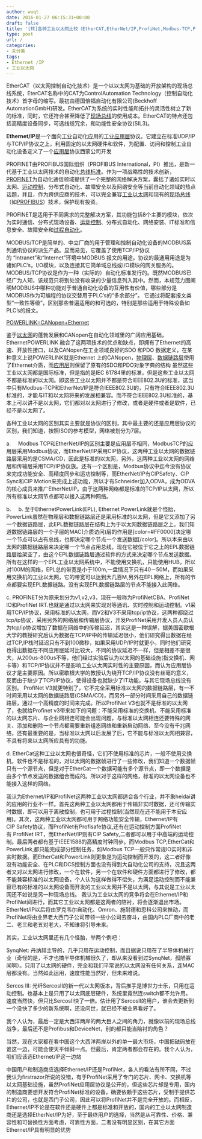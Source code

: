 ```yaml
---
author: wuqt
date: 2016-01-27 06:15:31+00:00
draft: false
title: '[转]各种工业以太网比较（EtherCAT,EtherNet/IP,ProfiNet,Modbus-TCP,Powerlink）'
type: post
url: /
categories:
- 未分类
tags:
- Ethernet /IP
- 工业以太网
---
```


EtherCAT（以太网控制自动化技术）是一个以以太网为基础的开放架构的现场总线系统，EterCAT名称中的CAT为ControlAutomation Technology（控制自动化技术）首字母的缩写。最初由德国倍福自动化有限公司(Beckhoff AutomationGmbH)研发。EtherCAT为系统的实时性能和拓扑的灵活性树立了新的标准，同时，它还符合甚至降低了[现场总线](http://baike.baidu.com/view/15180.htm)的使用成本。EtherCAT的特点还包括高精度设备同步，可选线缆冗余，和功能性安全协议(SIL3)。



**Ethernet/IP**是一个面向工业自动化应用的工业[应用层](http://baike.baidu.com/view/239619.htm)协议。它建立在标准UDP/IP与TCP/IP协议之上，利用固定的以太网硬件和软件，为配置、访问和控制工业自动化设备定义了一个[应用层](http://baike.baidu.com/view/239619.htm)协议西蒙公司开发




PROFINET由PROFIBUS国际组织（PROFIBUS International，PI）推出，是新一代基于工业以太网技术的自动化[总线标准](http://baike.baidu.com/view/672343.htm)。作为一项战略性的技术创新，[PROFINET](http://baike.baidu.com/view/835484.htm)为自动化通信领域提供了一个完整的网络解决方案，囊括了诸如实时以太网、[运动控制](http://baike.baidu.com/view/1501678.htm)、分布式自动化、故障安全以及网络安全等当前自动化领域的热点话题，并且，作为跨供应商的技术，可以完全兼容[工业以太网](http://baike.baidu.com/view/568270.htm)和现有的[现场总线](http://baike.baidu.com/view/15180.htm)（如[PROFIBUS](http://baike.baidu.com/view/14965.htm)）技术，保护现有投资。




PROFINET是适用于不同需求的完整解决方案，其功能包括8个主要的模块，依次为实时通信、分布式现场设备、[运动控制](http://baike.baidu.com/view/1501678.htm)、分布式自动化、网络安装、IT标准和信息安全、故障安全和[过程自动化](http://baike.baidu.com/view/5981041.htm)。




MODBUS/TCP是简单的、中立厂商的用于管理和控制自动化设备的MODBUS系列通讯协议的派生产品。显而易见，它覆盖了使用TCP/IP协议的 “Intranet”和“Internet”环境中MODBUS 报文的用途。协议的最通用用途是为诸如PLC’s，I/O模块，以及连接其它简单域总线或I/O模块的网关服务的。
MODBUS/TCP协议是作为一种（实际的）自动化标准发行的。既然MODBUS已经广为人知，该规范只将别处没有收录的少量信息列入其中。然而，本规范力图阐明MODBUS中哪种功能对于普通自动化设备的互用性有价值，哪些部分是MODBUS作为可编程的协议交替用于PLC’s的“多余部分”。
它通过将配套报文类型“一致性等级”，区别那些普遍适用的和可选的，特别是那些适用于特殊设备如PLC’s的报文。



[POWERLINK=CANopen+Ethernet](http://baike.baidu.com/view/5997651.htm?fr=aladdin#1_1)

鉴于[以太网](http://baike.baidu.com/view/848.htm)的蓬勃发展和CANopen在自动化领域里的广阔应用基础，EthernetPOWERLINK 融合了这两项技术的优点和缺点，即拥有了Ethernet的高速、开放性接口，以及CANopen在工业领域良好的SDO 和PDO 数据定义，在某种意义上说POWERLINK就是Ethernet 上的CANopen，[物理层](http://baike.baidu.com/view/239585.htm)、[数据链路层](http://baike.baidu.com/view/239592.htm)使用了Ethernet介质，而[应用层](http://baike.baidu.com/view/239619.htm)则保留了原有的SDO和PDO对象字典的结构
虽然这些工业以太网都是国际标准，但是指的是IEC 61784里的标准，但是这些工业以太网不都是标准的以太网。即这些工业以太网并不都是符合IEEE802.3U的标准，这当中只有Modbus-TCP和EtherNet/IP是符合IEEE802.3U的，只有符合IEEE802.3U标准的，才能与IT和以太网将来的发展相兼容。而不符合IEEE802.3U标准的，基本上可以讲不是以太网，它们都对以太网进行了修改，或者是硬件或者是软件，已经不是以太网了。





各种工业以太网的区别其实主要就是协议的区别，其中最主要的还是应用层协议的区别，我们知道，按照ISO的参考模型，网络被划分为7层。



a.     Modbus TCP和EtherNet/IP的区别主要是应用层不相同，ModbusTCP的应用层采用Modbus协议，而EtherNet/IP采用CIP协议，这两种工业以太网的数据链路层采用的是CSMA/CD，因此是标准的以太网，另外，这两种工业以太网的网络层和传输层采用TCP/IP协议族。还有一个区别是，Modbus协议中迄今没有协议来完成功能安全、高精度同步和运功控制等，而EtherNet/IP有CIPSafety、CIP Sync和CIP Motion来完成上述功能，所以才有Schneider加入ODVA，成为ODVA的核心成员来推广EtherNet/IP。由于这两种网络都是标准的TCP/IP以太网，所以所有标准以太网节点都可以接入这两种网络。

b.     b. 至于EthernetPowerLink(EPL), Ethernet PowerLink就是个怪胎，PowerLink虽然在物理层和数据链路层还是采用标准的以太网，但是它又添加了另一个数据链路层，此EPL数据链路层在结构上为于以太网数据链路层之上。我们知道数据链路层的一个子层的MAC(介质访问)层的作用是[color=#FF0000]决定哪一个节点可以占有总线，也即决定哪个节点一个发送数据[/color]。所以本来由以太网的数据链路层来决定哪一个节点占用总线，现在它被位于它之上的EPL数据链路层给架空了，由这个EPL数据链路层通过软件的方式来决定哪个节点发送数据。所有在这样的一个EPL工业以太网系统中，不能使用交换机，只能使用HUB，所以对100M的网络，EPL总的带宽是小于100m,一盘情况下只有40－50M，而如果采用交换机的工业以太网，它的带宽可以达到大几百M,另外在EPL网络上，所有的节点都要实现EPL数据链路。没有实现EPL数据链路层的节点不能接入此网络。

c. PROFINET分为原来划分为v1,v2,v3，现在一般称为ProfiNetCBA、ProfiNet IO和ProfiNet IRT.也就是通过以太网来实现对等通讯、实时控制和运动控制。v1采用TCP/IP协议，采用标准的以太网，而V2和V3不采用tcp/ip协议，这两种都绕过tcp/ip协议，采用另外的网络层和传输层协议，开发ProfiNet采用开发人员人员认为tcp/ip协议增加了数据在网络中的传输延迟，其实这是一种误解，据美国密歇根大学的教授研究后认为数据在TCP/IP中的传输延迟很小，他们研究得出数据在经过TCP,IP栈时延迟只有不到100微秒，如果采用UDP/IP时就更小，同时他们研究也得出数据在不同应用层延时比较大，不同的协议延迟不一样，但是相差不是很大，从200us-800us不等，他们经过实验后认为以太网的基础设施(指交换机、网卡等）和TCP/IP协议并不是影响工业以太网实时性的主要原因，而认为应用层协议才是主要原因。所以密歇根大学的教授认为绕开TCP/IP协议没有丝毫的意义，反而由于缺少了TCP/IP协议，使得设备也就缺少了IT功能，与其它现场总线没有区别。 ProfiNet V3就更特别了，它不完全采用标准以太网的数据链路层，有一不时间采用以太网的数据链路层(CSMA/CD)，而另外一部分时间采用自己的数据链路层，通过一个高精度的时间来完成。所以ProfiNet V3也就不是标准的以太网了，也就给Profinet v3带来如下的问题：不能采用标准的交换机、不能采用标准的以太网芯片、与企业网相连可能会出现问题，与标准以太网相连还要特殊的网关、添加和删除一个节点都需要重新组态网络和重新启动网络、至今没有千兆网络，还有最重要的是，当标准以太网以后发展了后，它不能与标准以太网相兼容，不具有将来以太网所应具有的功能。

d. EtherCat这种工业以太网也很奇怪，它们不使用标准的芯片，一般不使用交换机，软件也不是标准的，对以太网的数据帧进行了一些修改，我们知道一个数据帧只有一个源节点，但是对于EtherCat一个数据可能有多个源节点，即一个数据是由多个节点发送的数据组合而成的。所以对于这样的网络，标准的以太网设备也不能接入这样的网络。



我认为Ethernet/IP和ProfiNet这两种工业以太网都适合各个行业，并不象heidai讲的应用的行业不一样。首先这两种工业以太网都用于传输非实时数据，还可传输实时数据，即可以用于离散控制，也可用于过程控制(当然现在还不能用于本安应用)。其次，这两种工业以太网都可用于网络功能安全传输，Ethernet/IP有CIP Safety协议，而ProfiNet有Profisafe协议,还有在运动控制方面ProfiNet有 ProfiNet IRT，而EtherNet/IP则有CIP Safety,二者都可以用于中高端的运动控制。最后两者都有基于IEEE1588的高精度时钟同步。而Modbus TCP,EtherCat和PowerLink,都只能完成部分控制任务，如Modbus TCP一般只作常规IO实时和非实时数据。而EtherCat和PowerLink则更象是为运动控制而开发的，这二者好像没有功能安全、在PLC和DCS控制方面也没有得到大自动化公司的支持，况且这两者又对以太网进行修改，一个在软件，另一个在软件和硬件方面都进行了修改，都不能兼容标准的以太网设备，个人认为这样做得不偿失，为满足运动控制而不能兼容已有的标准的以太网设备而开发的工业以太网并不是以太网，与其说是工业以太网还不如说是另一种现场总线。
我认为工业以太网的竞争将会在Ethernet/IP和ProfiNet间进行，而其它工业以太网都是这两者的陪衬，将会逐渐退出市场。
EtherNet/IP以后将由罗克韦尔自动化、Omron、施耐德和思科公司来推动，而ProfiNet将由业界老大西门子公司带领一些小公司去奋斗，由国内PLC厂商中的老二、老三和老五对老大，不知谁将引导未来。

其实，工业以太网里还有几个怪胎，举两个例吧：

SynqNet: 丹纳赫主导的，几乎只用在运动控制，而且据说只用在了半导体机械行业（奇怪的是，不才也搞半导体机械很久了，却从来没看到过SynqNet，孤陋寡闻啊）。只用了以太网的硬件，完全和我们平常说的以太网没有任何关系，连MAC层都没有。当然如此运用，速度性能当然好，但未来难说。

Sercos III: 光纤SercosII的新一代以太网版本，背后推手是博世力士乐，只用在运动控制。也基本上是只用了以太网底层硬件，系统里竟然连switch都不允许用。速度当然快，但只比SercosII快了一倍。估计用了SercosII的用户，谁会去更新到一个没快了多少的新系统啊，还没问世，就已经不被业界看好了。

我个人认为，最后一定是大西洋两岸的两大巨人之间的角力，就像以前的现场总线战争，最后还不是Profibus和DeviceNet，别的都只能当陪衬的角色？

当然，现在大家都在看中国这个大西洋两岸以外的单一最大市场，中国把砝码放在谁这一边，可能会使天平倾斜一点。但最后，肯定两者都会存在的。我个人认为，咱们应该选Ethernet/IP这一边站

中国用户和制造商应选择Ethernet/IP还是ProfiNet，各人的看法有所不同，不过我认为firstrazor所说的没错，有于ProfiNet采用了专门的芯片、网卡、交换机等以太网基础设施，虽然ProfiNet应用层协议是公开的，但这些芯片却是专用，国内的制造商要想开发符合ProfiNet标准的设备，确要依赖于这些芯片，受制于提供芯片的公司，也就是西门子公司，因此可以将ProfiNet并不是完全开放的。而相反，Ethernet/IP不论是在软件还是硬件上都是标准和开放的，国内的工业以太网制造商还是选择EtherNet/IP为好，至于最终用户的选择，当然是从可靠性、价格、兼容性和可替换性方面考虑，可靠性方面，二者没有明显区别，在其它方面Ethernet/IP具有明显的优势

